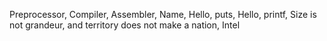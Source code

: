 Preprocessor, Compiler, Assembler, Name, Hello, puts, Hello, printf, Size is not grandeur, and territory does not make a nation, Intel
